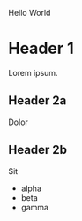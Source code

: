 Hello World

# Header 1

Lorem ipsum.

## Header 2a

Dolor

## Header 2b

Sit

- alpha
- beta
- gamma

